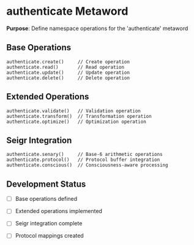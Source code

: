 # authenticate Metaword

**Purpose**: Define namespace operations for the 'authenticate' metaword

## Base Operations

```hyphos
authenticate.create()     // Create operation
authenticate.read()       // Read operation  
authenticate.update()     // Update operation
authenticate.delete()     // Delete operation
```

## Extended Operations

```hyphos
authenticate.validate()   // Validation operation
authenticate.transform()  // Transformation operation
authenticate.optimize()   // Optimization operation
```

## Seigr Integration

```hyphos
authenticate.senary()     // Base-6 arithmetic operations
authenticate.protocol()   // Protocol buffer integration
authenticate.conscious()  // Consciousness-aware processing
```

## Development Status

- [ ] Base operations defined
- [ ] Extended operations implemented  
- [ ] Seigr integration complete
- [ ] Protocol mappings created

